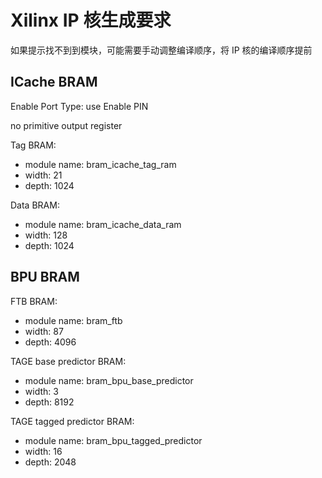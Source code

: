 # Xilinx IP 核生成要求

如果提示找不到到模块，可能需要手动调整编译顺序，将 IP 核的编译顺序提前

## ICache BRAM

Enable Port Type: use Enable PIN

no primitive output register

Tag BRAM:
- module name: bram_icache_tag_ram
- width: 21
- depth: 1024

Data BRAM:
- module name: bram_icache_data_ram
- width: 128
- depth: 1024

## BPU BRAM

FTB BRAM:
- module name: bram_ftb
- width: 87
- depth: 4096

TAGE base predictor BRAM:
- module name: bram_bpu_base_predictor
- width: 3 
- depth: 8192 

TAGE tagged predictor BRAM:
- module name: bram_bpu_tagged_predictor
- width: 16
- depth: 2048